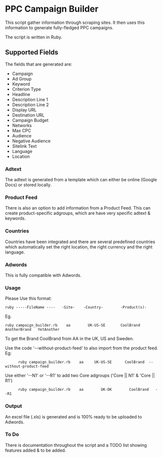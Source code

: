 # PPC Campaign Builder

This script gather information through scraping sites. It then uses this information to generate fully-fledged PPC campaigns.

The script is written in Ruby.

## Supported Fields

The fields that are generated are:

- Campaign
- Ad Group
- Keyword
- Criterion Type
- Headline
- Description Line 1
- Description Line 2
- Display URL
- Destination URL
- Campaign Budget
- Networks
- Max CPC
- Audience
- Negative Audience
- Sitelink Text
- Language
- Location 

### Adtext

The adtext is generated from a template which can either be online (Google Docs) or stored locally. 

### Product Feed

There is also an option to add information from a Product Feed. This can create product-specific adgroups, which are have very specific adtext & keywords.

### Countries

Countries have been integrated and there are several predefined countries which automatically set the right location, the right currency and the right language.

### Adwords

This is fully compatible with Adwords.

### Usage
    
Please Use this format:

   `ruby -----FileName ----   -Site-    -Country-        -Product(s)-`

   Eg.

    ruby campaign_builder.rb    aa        UK-US-SE       CoolBrand    AnotherBrand   YetAnother

To get the Brand CoolBrand from AA in the UK, US and Sweden. 

  Use the code '--without-product-feed' to also import from the product feed. Eg:

          ruby campaign_builder.rb    aa     UK-US-SE      CoolBrand  --without-product-feed

  Use either '--N1' or '--R1' to add two Core adgroups ('Core || N1' & 'Core || R1')

          ruby campaign_builder.rb    aa        UK-DK        CoolBrand   --R1

### Output

An excel file (.xls) is generated and is 100% ready to be uploaded to Adwords.

### To Do

There is documentation throughout the script and a TODO list showing features added & to be added.
